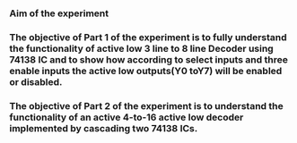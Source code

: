### Aim of the experiment
### The objective of Part 1 of the experiment is to fully understand the functionality of active low 3 line to 8 line Decoder using 74138 IC and to show how according to select inputs and three enable inputs the active low outputs(Y0 toY7) will be enabled or disabled.

### The objective of Part 2 of the experiment is to understand the functionality of an active 4-to-16 active low decoder implemented by cascading two 74138 ICs.